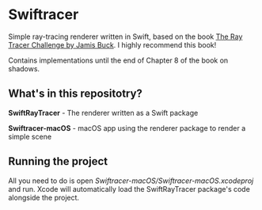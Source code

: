 # Swiftracer
Simple ray-tracing renderer written in Swift, based on the book [The Ray Tracer Challenge by Jamis Buck](http://www.raytracerchallenge.com/). I highly recommend this book!

Contains implementations until the end of Chapter 8 of the book on shadows.

## What's in this repositotry?


**SwiftRayTracer** - The renderer written as a Swift package

**Swiftracer-macOS** - macOS app using the renderer package to render a simple scene


## Running the project

All you need to do is open *Swiftracer-macOS/Swiftracer-macOS.xcodeproj* and run. Xcode will automatically load the SwiftRayTracer package's code alongside the project.
